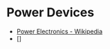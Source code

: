# Power Devices
- [Power Electronics - Wikipedia](https://en.wikipedia.org/wiki/Power_electronics)
- []